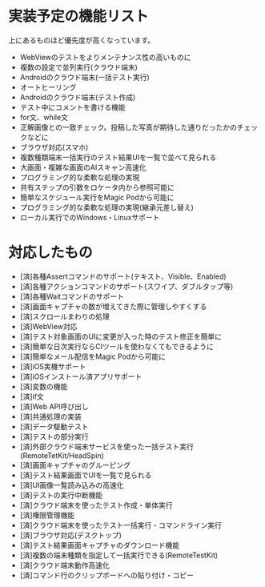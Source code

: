# 実装予定の機能リスト

上にあるものほど優先度が高くなっています。

- WebViewのテストをよりメンテナンス性の高いものに
- 複数の設定で並列実行(クラウド端末)
- Androidのクラウド端末(一括テスト実行)
- オートヒーリング
- Androidのクラウド端末(テスト作成)
- テスト中にコメントを書ける機能
- for文、while文
- 正解画像との一致チェック。投稿した写真が期待した通りだったかのチェックなどに
- ブラウザ対応(スマホ)
- 複数種類端末一括実行のテスト結果UIを一覧で並べて見られる
- 大画面・複雑な画面のAIスキャン高速化
- プログラミング的な柔軟な処理の実現
- 共有ステップの引数をロケータ内から参照可能に
- 簡単なスケジュール実行をMagic Podから可能に
- プログラミング的な柔軟な処理の実現(継承元差し替え)
- ローカル実行でのWindows・Linuxサポート

# 対応したもの

- [済]各種Assertコマンドのサポート(テキスト、Visible、Enabled)
- [済]各種アクションコマンドのサポート(スワイプ、ダブルタップ等)
- [済]各種Waitコマンドのサポート
- [済]画面キャプチャの数が増えてきた際に管理しやすくする
- [済]スクロールまわりの処理
- [済]WebView対応
- [済]テスト対象画面のUIに変更が入った時のテスト修正を簡単に
- [済]簡単な日次実行ならCIツールを使わなくてもできるように
- [済]簡単なメール配信をMagic Podから可能に
- [済]iOS実機サポート
- [済]iOSインストール済アプリサポート
- [済]変数の機能
- [済]if文
- [済]Web API呼び出し
- [済]共通処理の実装
- [済]データ駆動テスト
- [済]テストの部分実行
- [済]外部クラウド端末サービスを使った一括テスト実行(RemoteTetKit/HeadSpin)
- [済]画面キャプチャのグルーピング
- [済]テスト結果画面でUIを一覧で見られる
- [済]UI画像一覧読み込みの高速化
- [済]テストの実行中断機能
- [済]クラウド端末を使ったテスト作成・単体実行
- [済]権限管理機能
- [済]クラウド端末を使ったテスト一括実行・コマンドライン実行
- [済]ブラウザ対応(デスクトップ)
- [済]テスト結果画面キャプチャのダウンロード機能
- [済]複数の端末種類を指定して一括実行できる(RemoteTestKit)
- [済]クラウド端末動作高速化
- [済]コマンド行のクリップボードへの貼り付け・コピー

